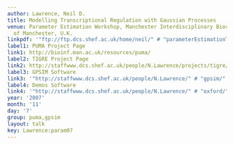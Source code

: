 ```yaml
---
author: Lawrence, Neil D.
title: Modelling Transcriptional Regulation with Gaussian Processes
venue: Parameter Estimation Workshop, Manchester Interdisciplinary Biocentre, University
  of Manchester, U.K.
linkpdf: '"ftp://ftp.dcs.shef.ac.uk/home/neil/" # "parameterEstimationTalk.pdf"'
label1: PUMA Project Page
link1: http://bioinf.man.ac.uk/resources/puma/
label2: TIGRE Project Page
link2: http://staffwww.dcs.shef.ac.uk/people/N.Lawrence/projects/tigre/
label3: GPSIM Software
link3: '"http://staffwww.dcs.shef.ac.uk/people/N.Lawrence/" # "gpsim/"'
label4: Demos Software
link4: '"http://staffwww.dcs.shef.ac.uk/people/N.Lawrence/" # "oxford/"'
year: '2007'
month: '11'
day: '7'
group: puma,gpsim
layout: talk
key: Lawrence:param07
---
```


